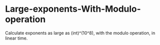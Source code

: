 # Large-exponents-With-Modulo-operation
Calculate exponents as large as (int)^(10^8), with the modulo operation, in linear time.

